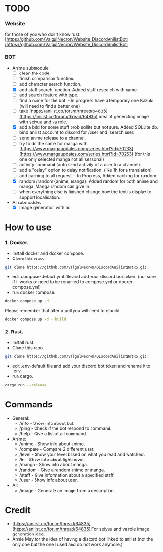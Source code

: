 # TODO

### Website

for those of you who don't know rust. \
[https://github.com/ValgulNecron/Website_DiscordAnilistBot](https://github.com/ValgulNecron/Website_DiscordAnilistBot)

### BOT

- Anime submodule
  - [ ] clean the code.
  - [ ] finish comparison function.
  - [ ] add character search function.
  - [X] add staff search function. Added staff research with name.
  - [ ] add search feature with type.
  - [ ] find a name for the bot. - In progress have a temporary one Kazuki. (will need to find a better one)
  - [ ] take [https://anilist.co/forum/thread/64835](https://anilist.co/forum/thread/64835) idea of generating image with
   seiyuu and va role.
  - [x] add a bdd for some stuff prob sqllite but not sure. Added SQLLite db.
  - [ ] bind anilist account to discord for /user and /search user. 
  - [ ] send anime release to a channel.
  - [ ] try to do the same for manga
    with [https://www.mangaupdates.com/series.html?id=70263](https://www.mangaupdates.com/series.html?id=70263) (for
    this one only selected manga not all seasonal)
  - [ ] activity command (auto send activity of a user to a channel).
  - [ ] add a "delay" option to delay notification. (like 1h for a translation)
  - [ ] add caching to all request. - In Progress, Added caching for random.
  - [X] random /random {anime, manga}. Added random for both anime and manga. Manga random can give ln.
  - [ ] when everything else is finished change how the text is display to support localisation.

- AI submodule.
    - [X] Image generation with ai.

# How to use

### 1. Docker.

- Install docker and docker compose.
- Clone this repo.

```bash
git clone https://github.com/ValgulNecron/DIscordAnilistBotRS.git
```

- edit compose-default.yml file and add your discord bot token. (not sure if it works or need to be renamed to
  compose.yml or docker-compose.yml)
- run docker compose.

```bash
docker compose up -d
```

Please remember that after a pull you will need to rebuild

```bash
docker compose up -d --build 
```

### 2. Rust.

- Install rust.
- Clone this repo.

```bash
git clone https://github.com/ValgulNecron/DIscordAnilistBotRS.git
```

- edit .env-default file and add your discord bot token and rename it to .env.
- run cargo.

```bash
cargo run --release
```

# Commands

- General:
  - /info - Show info about bot. 
  - /ping - Check if the bot respond to command.  
  - /help - Give a list of all command.
- Anime:
  - /anime - Show info about anime.
  - /compare - Compare 2 different user.
  - /level - Show your level based on what you read and watched.
  - /ln - Show info about light novel.
  - /manga - Show info about manga.
  - /random - Give a random anime or manga.
  - /staff - Give information about a specified staff.
  - /user - Show info about user.
- AI:
  - /image - Generate an image from a description.

# Credit

- [https://anilist.co/forum/thread/64835](https://anilist.co/forum/thread/64835) For seiyuu and va role image generation idea.
- Annie May for the idea of having a discord bot linked to anilist (not the only one but the one I used and do not work anymore.)